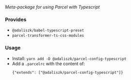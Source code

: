 _Meta-package for using Parcel with Typescript_

### Provides

- `@adaliszk/babel-typescript-preset`
- `parcel-transformer-ts-css-modules`

### Usage

- Install: `yarn add -D @adaliszk/parcel-config-typescript`
- Add a `.parcelrc` with the content of:
  ```json5
  {"extends": ["@adaliszk/parcel-config-typescript"]}
  ```
